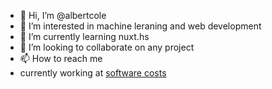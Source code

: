 - 👋 Hi, I’m @albertcole
- 👀 I’m interested in machine leraning and web development
- 🌱 I’m currently learning nuxt.hs
- 💞️ I’m looking to collaborate on any project
- 📫 How to reach me 
- currently working at [software costs](https://softwarecosts.com/)

<!---
albertcole/albertcole is a ✨ special ✨ repository because its `README.md` (this file) appears on your GitHub profile.
You can click the Preview link to take a look at your changes.
--->
